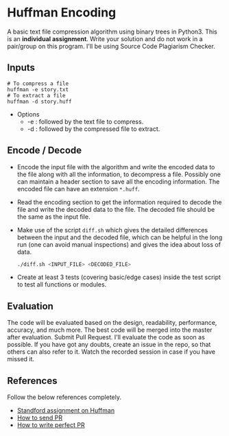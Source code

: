 # Huffman Encoding

A basic text file compression algorithm using binary trees in Python3. This is an **individual assignment**. Write your solution and do not work in a pair/group on this program. I'll be using Source Code Plagiarism Checker.

## Inputs
```
# To compress a file
huffman -e story.txt
# To extract a file
huffman -d story.huff
```

* Options
  * -e :  followed by the text file to compress.
  * -d :  followed by the compressed file to extract.

## Encode / Decode

* Encode the input file with the algorithm and write the encoded data to the file along with all the information, to decompress a file. Possibly one can maintain a header section to save all the encoding information. The encoded file can have an extension `*.huff`.

* Read the encoding section to get the information required to decode the file and write the decoded data to the file. The decoded file should be the same as the input file.

* Make use of the script `diff.sh` which gives the detailed differences between the input and the decoded file, which can be helpful in the long run (one can avoid manual inspections) and gives the idea about loss of data.

  ```bash
  ./diff.sh <INPUT_FILE> <DECODED_FILE>
  ```

* Create at least 3 tests (covering basic/edge cases) inside the test script to test all functions or modules.

## Evaluation

The code will be evaluated based on the design, readability, performance, accuracy, and much more. The best code will be merged into the master after evaluation. Submit Pull Request. I'll evaluate the code as soon as possible. If you have got any doubts, create an issue in the repo, so that others can also refer to it. Watch the recorded session in case if you have missed it.

## References

Follow the below references completely.

* [Standford assignment on Huffman](https://web.stanford.edu/class/archive/cs/cs106b/cs106b.1178/assn/huffman.pdf)
* [How to send PR](https://www.freecodecamp.org/news/how-to-make-your-first-pull-request-on-github-3/)
* [How to write perfect PR](https://github.blog/2015-01-21-how-to-write-the-perfect-pull-request/)
